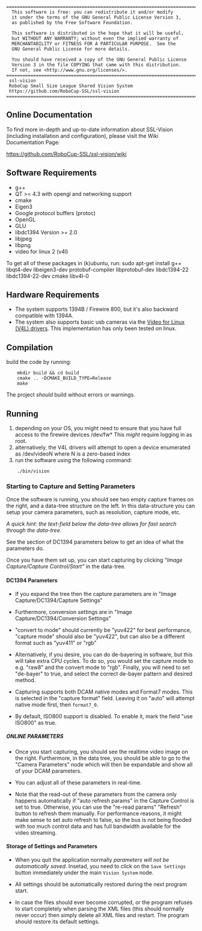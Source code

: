 ```
========================================================================
  This software is free: you can redistribute it and/or modify
  it under the terms of the GNU General Public License Version 3,
  as published by the Free Software Foundation.

  This software is distributed in the hope that it will be useful,
  but WITHOUT ANY WARRANTY; without even the implied warranty of
  MERCHANTABILITY or FITNESS FOR A PARTICULAR PURPOSE.  See the
  GNU General Public License for more details.

  You should have received a copy of the GNU General Public License
  Version 3 in the file COPYING that came with this distribution.
  If not, see <http://www.gnu.org/licenses/>.
========================================================================
 ssl-vision
 RoboCup Small Size League Shared Vision System 
 https://github.com/RoboCup-SSL/ssl-vision
========================================================================
```

## Online Documentation

  To find more in-depth and up-to-date information about SSL-Vision
  (including installation and configuration), please visit the Wiki
  Documentation Page:

  https://github.com/RoboCup-SSL/ssl-vision/wiki
 
## Software Requirements
 * g++
 * QT >= 4.3 with opengl and networking support
 * cmake
 * Eigen3
 * Google protocol buffers (protoc)
 * OpenGL
 * GLU
 * libdc1394 Version >= 2.0
 * libjpeg
 * libpng
 * video for linux 2 (v4l)

To get all of these packages in (k)ubuntu, run:
sudo apt-get install g++ libqt4-dev libeigen3-dev protobuf-compiler libprotobuf-dev libdc1394-22 libdc1394-22-dev cmake libv4l-0


## Hardware Requirements
 * The system supports 1394B / Firewire 800, but it's also backward compatible with 1394A.
 * The system also supports basic usb cameras via the [Video for Linux (V4L) drivers](http://linuxtv.org/downloads/v4l-dvb-apis/). This implementation has only been tested on linux.

## Compilation
 build the code by running:
```
    mkdir build && cd build
    cmake .. -DCMAKE_BUILD_TYPE=Release
    make
```
 The project *should* build without errors or warnings.

## Running
  1. depending on your OS, you might need to ensure that you
     have full access to the firewire devices /dev/fw*
     This *might* require logging in as root.
  2. alternatively, the V4L drivers will attempt to open a 
     device enumerated as /dev/videoN where N is a zero-based index
  3. run the software using the following command:
```
    ./bin/vision
```

### Starting to Capture and Setting Parameters
   Once the software is running, you should see two empty capture frames
   on the right, and a data-tree structure on the left.  In this 
   data-structure you can setup your camera parameters, 
   such as resolution, capture mode, etc.

   *A quick hint: the text-field below the data-tree allows for
   fast search through the data-tree.*

   See the section of DC1394 parameters below to get an idea of what the
   parameters do.

   Once you have them set up, you can start capturing by clicking
   *"Image Capture/Capture Control/Start"* in the data-tree.

#### DC1394 Parameters
   * If you expand the tree then the capture parameters are in
   "Image Capture/DC1394/Capture Settings"
   
   * Furthermore, conversion settings are in
   "Image Capture/DC1394/Conversion Settings"

   * "convert to mode" should currently be "yuv422" 
   for best performance, "capture mode" should also be "yuv422",
   but can also be a different format such as "yuv411" or "rgb"

   * Alternatively, if you desire, you can do de-bayering in software,
   but this will take extra CPU cycles. To do so, you would set the
   capture mode to e.g. "raw8" and the convert mode to "rgb". Finally,
   you will need to set "de-bayer" to true, and select the correct
   de-bayer pattern and desired method.

   * Capturing supports both DCAM native modes and Format7 modes.
   This is selected in the "capture format" field. Leaving it on
   "auto" will attempt native mode first, then `format7_0`.

   * By default, ISO800 support is disabled. To enable it, mark the
   field "use ISO800" as true.

##### ONLINE PARAMETERS
   * Once you start capturing, you should see the realtime video image
   on the right.  Furthermore, in the data tree, you should be able to go to the
   "Camera Parameters" node which will then be expandable and show
   all of your DCAM parameters.

   * You can adjust all of these parameters in real-time.

   * Note that the read-out of these parameters from the camera
   only happens automatically if "auto refresh params" in the
   Capture Control is set to true. Otherwise, you can use
   the "re-read params" "Refresh" button to refresh them manually.
   For performance reasons, it might make sense to set auto refresh
   to false, so the bus is not being flooded with too much control
   data and has full bandwidth available for the video streaming.

#### Storage of Settings and Parameters 

   * When you quit the application normally *parameters will not be 
   automatically saved*.  Insetad, you need to click on the `Save Settings`
   button immediately under the main `Vision System` node.

   * All settings should be automatically restored during the next
   program start.

   * In case the files should ever become corrupted, or the
   program refuses to start completely when parsing the XML files
   (this should normally never occur) then simply delete all
   XML files and restart. The program should restore its default
   settings.

